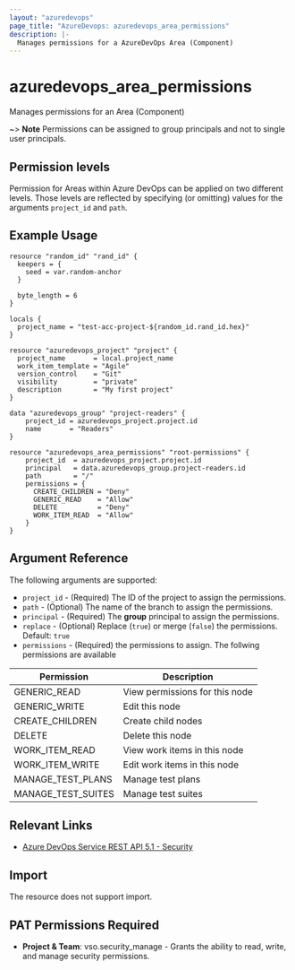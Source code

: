 ```yaml
---
layout: "azuredevops"
page_title: "AzureDevops: azuredevops_area_permissions"
description: |-
  Manages permissions for a AzureDevOps Area (Component)
---
```


# azuredevops_area_permissions

Manages permissions for an Area (Component)

~> **Note** Permissions can be assigned to group principals and not to single user principals.

## Permission levels

Permission for Areas within Azure DevOps can be applied on two different levels.
Those levels are reflected by specifying (or omitting) values for the arguments `project_id` and `path`.

## Example Usage

```hcl
resource "random_id" "rand_id" {
  keepers = {
    seed = var.random-anchor
  }

  byte_length = 6
}

locals {
  project_name = "test-acc-project-${random_id.rand_id.hex}"
}

resource "azuredevops_project" "project" {
  project_name       = local.project_name
  work_item_template = "Agile"
  version_control    = "Git"
  visibility         = "private"
  description        = "My first project"
}

data "azuredevops_group" "project-readers" {
	project_id = azuredevops_project.project.id
	name       = "Readers"
}

resource "azuredevops_area_permissions" "root-permissions" {
	project_id  = azuredevops_project.project.id
	principal   = data.azuredevops_group.project-readers.id
	path        = "/"
	permissions = {
	  CREATE_CHILDREN = "Deny"
	  GENERIC_READ    = "Allow"
	  DELETE          = "Deny"
	  WORK_ITEM_READ  = "Allow"
	}
}
```

## Argument Reference

The following arguments are supported:

* `project_id` - (Required) The ID of the project to assign the permissions.
* `path` - (Optional) The name of the branch to assign the permissions. 
* `principal` - (Required) The **group** principal to assign the permissions.
* `replace` - (Optional) Replace (`true`) or merge (`false`) the permissions. Default: `true`
* `permissions` - (Required) the permissions to assign. The follwing permissions are available

| Permission         | Description                    |
|--------------------|--------------------------------|
| GENERIC_READ       | View permissions for this node |
| GENERIC_WRITE      | Edit this node                 |
| CREATE_CHILDREN    | Create child nodes             |
| DELETE             | Delete this node               |
| WORK_ITEM_READ     | View work items in this node   |
| WORK_ITEM_WRITE    | Edit work items in this node   |
| MANAGE_TEST_PLANS  | Manage test plans              |
| MANAGE_TEST_SUITES | Manage test suites             |

## Relevant Links

* [Azure DevOps Service REST API 5.1 - Security](https://docs.microsoft.com/en-us/rest/api/azure/devops/security/?view=azure-devops-rest-5.1)

## Import

The resource does not support import.

## PAT Permissions Required

- **Project & Team**: vso.security_manage - Grants the ability to read, write, and manage security permissions.
